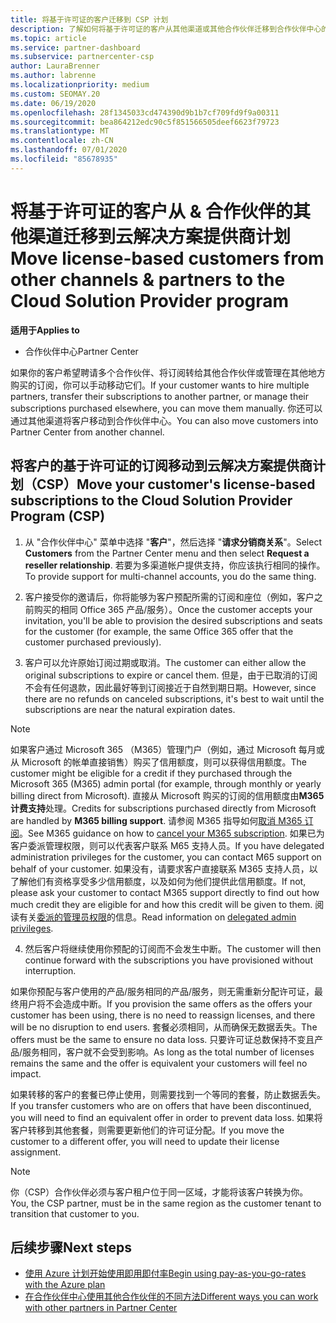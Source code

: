 ```yaml
---
title: 将基于许可证的客户迁移到 CSP 计划
description: 了解如何将基于许可证的客户从其他渠道或其他合作伙伴迁移到合作伙伴中心的云解决方案提供商（CSP）计划中。
ms.topic: article
ms.service: partner-dashboard
ms.subservice: partnercenter-csp
author: LauraBrenner
ms.author: labrenne
ms.localizationpriority: medium
ms.custom: SEOMAY.20
ms.date: 06/19/2020
ms.openlocfilehash: 28f1345033cd474390d9b1b7cf709fd9f9a00311
ms.sourcegitcommit: bea864212edc90c5f851566505deef6623f79723
ms.translationtype: MT
ms.contentlocale: zh-CN
ms.lasthandoff: 07/01/2020
ms.locfileid: "85678935"
---
```

# <a name="move-license-based-customers-from-other-channels--partners-to-the-cloud-solution-provider-program"></a><span data-ttu-id="55812-103">将基于许可证的客户从 & 合作伙伴的其他渠道迁移到云解决方案提供商计划</span><span class="sxs-lookup"><span data-stu-id="55812-103">Move license-based customers from other channels & partners to the Cloud Solution Provider program</span></span>

<span data-ttu-id="55812-104">**适用于**</span><span class="sxs-lookup"><span data-stu-id="55812-104">**Applies to**</span></span>

-  <span data-ttu-id="55812-105">合作伙伴中心</span><span class="sxs-lookup"><span data-stu-id="55812-105">Partner Center</span></span>

<span data-ttu-id="55812-106">如果你的客户希望聘请多个合作伙伴、将订阅转给其他合作伙伴或管理在其他地方购买的订阅，你可以手动移动它们。</span><span class="sxs-lookup"><span data-stu-id="55812-106">If your customer wants to hire multiple partners, transfer their subscriptions to another partner, or manage their subscriptions purchased elsewhere, you can move them manually.</span></span> <span data-ttu-id="55812-107">你还可以通过其他渠道将客户移动到合作伙伴中心。</span><span class="sxs-lookup"><span data-stu-id="55812-107">You can also move customers into Partner Center from another channel.</span></span>

## <a name="move-your-customers-license-based-subscriptions-to-the-cloud-solution-provider-program-csp"></a><span data-ttu-id="55812-108">将客户的基于许可证的订阅移动到云解决方案提供商计划（CSP）</span><span class="sxs-lookup"><span data-stu-id="55812-108">Move your customer's license-based subscriptions to the Cloud Solution Provider Program (CSP)</span></span>

1. <span data-ttu-id="55812-109">从 "合作伙伴中心" 菜单中选择 "**客户**"，然后选择 "**请求分销商关系**"。</span><span class="sxs-lookup"><span data-stu-id="55812-109">Select **Customers** from the Partner Center menu and then select **Request a reseller relationship**.</span></span> <span data-ttu-id="55812-110">若要为多渠道帐户提供支持，你应该执行相同的操作。</span><span class="sxs-lookup"><span data-stu-id="55812-110">To provide support for multi-channel accounts, you do the same thing.</span></span>

2. <span data-ttu-id="55812-111">客户接受你的邀请后，你将能够为客户预配所需的订阅和座位（例如，客户之前购买的相同 Office 365 产品/服务）。</span><span class="sxs-lookup"><span data-stu-id="55812-111">Once the customer accepts your invitation, you'll be able to provision the desired subscriptions and seats for the customer (for example, the same Office 365 offer that the customer purchased previously).</span></span>

3. <span data-ttu-id="55812-112">客户可以允许原始订阅过期或取消。</span><span class="sxs-lookup"><span data-stu-id="55812-112">The customer can either allow the original subscriptions to expire or cancel them.</span></span> <span data-ttu-id="55812-113">但是，由于已取消的订阅不会有任何退款，因此最好等到订阅接近于自然到期日期。</span><span class="sxs-lookup"><span data-stu-id="55812-113">However, since there are no refunds on canceled subscriptions, it's best to wait until the  subscriptions are near the natural expiration dates.</span></span>

>[!NOTE]
> <span data-ttu-id="55812-114">如果客户通过 Microsoft 365 （M365）管理门户（例如，通过 Microsoft 每月或从 Microsoft 的帐单直接销售）购买了信用额度，则可以获得信用额度。</span><span class="sxs-lookup"><span data-stu-id="55812-114">The customer might be eligible for a credit if they purchased through the Microsoft 365 (M365) admin portal (for example, through monthly or yearly billing direct from Microsoft).</span></span> <span data-ttu-id="55812-115">直接从 Microsoft 购买的订阅的信用额度由**M365 计费支持**处理。</span><span class="sxs-lookup"><span data-stu-id="55812-115">Credits for subscriptions purchased directly from Microsoft are handled by **M365 billing support**.</span></span> <span data-ttu-id="55812-116">请参阅 M365 指导如何[取消 M365 订阅](https://docs.microsoft.com/microsoft-365/commerce/subscriptions/cancel-your-subscription)。</span><span class="sxs-lookup"><span data-stu-id="55812-116">See M365 guidance on how to [cancel your M365 subscription](https://docs.microsoft.com/microsoft-365/commerce/subscriptions/cancel-your-subscription).</span></span> <span data-ttu-id="55812-117">如果已为客户委派管理权限，则可以代表客户联系 M65 支持人员。</span><span class="sxs-lookup"><span data-stu-id="55812-117">If you have delegated administration privileges for the customer, you can contact M65 support on behalf of your customer.</span></span> <span data-ttu-id="55812-118">如果没有，请要求客户直接联系 M365 支持人员，以了解他们有资格享受多少信用额度，以及如何为他们提供此信用额度。</span><span class="sxs-lookup"><span data-stu-id="55812-118">If not, please ask your customer to contact M365 support directly to find out how much credit they are eligible for and how this credit will be given to them.</span></span> <span data-ttu-id="55812-119">阅读有关[委派的管理员权限](customers-revoke-admin-privileges.md)的信息。</span><span class="sxs-lookup"><span data-stu-id="55812-119">Read information on [delegated admin privileges](customers-revoke-admin-privileges.md).</span></span> 

4. <span data-ttu-id="55812-120">然后客户将继续使用你预配的订阅而不会发生中断。</span><span class="sxs-lookup"><span data-stu-id="55812-120">The customer will then continue forward with the subscriptions you have provisioned without interruption.</span></span>

<span data-ttu-id="55812-121">如果你预配与客户使用的产品/服务相同的产品/服务，则无需重新分配许可证，最终用户将不会造成中断。</span><span class="sxs-lookup"><span data-stu-id="55812-121">If you provision the same offers as the offers your customer has been using, there is no need to reassign licenses, and there will be no disruption to end users.</span></span> <span data-ttu-id="55812-122">套餐必须相同，从而确保无数据丢失。</span><span class="sxs-lookup"><span data-stu-id="55812-122">The offers must be the same to ensure no data loss.</span></span> <span data-ttu-id="55812-123">只要许可证总数保持不变且产品/服务相同，客户就不会受到影响。</span><span class="sxs-lookup"><span data-stu-id="55812-123">As long as the total number of licenses remains the same and the offer is equivalent your customers will feel no impact.</span></span>

<span data-ttu-id="55812-124">如果转移的客户的套餐已停止使用，则需要找到一个等同的套餐，防止数据丢失。</span><span class="sxs-lookup"><span data-stu-id="55812-124">If you transfer customers who are on offers that have been discontinued, you will need to find an equivalent offer in order to prevent data loss.</span></span> <span data-ttu-id="55812-125">如果将客户转移到其他套餐，则需要更新他们的许可证分配。</span><span class="sxs-lookup"><span data-stu-id="55812-125">If you move the customer to a different offer, you will need to update their license assignment.</span></span>

>[!NOTE]
> <span data-ttu-id="55812-126">你（CSP）合作伙伴必须与客户租户位于同一区域，才能将该客户转换为你。</span><span class="sxs-lookup"><span data-stu-id="55812-126">You, the CSP partner, must be in the same region as the customer tenant to transition that customer to you.</span></span>

## <a name="next-steps"></a><span data-ttu-id="55812-127">后续步骤</span><span class="sxs-lookup"><span data-stu-id="55812-127">Next steps</span></span>

- [<span data-ttu-id="55812-128">使用 Azure 计划开始使用即用即付率</span><span class="sxs-lookup"><span data-stu-id="55812-128">Begin using pay-as-you-go-rates with the Azure plan </span></span>](azure-plan-get-started.md)
- [<span data-ttu-id="55812-129">在合作伙伴中心使用其他合作伙伴的不同方法</span><span class="sxs-lookup"><span data-stu-id="55812-129">Different ways you can work with other partners in Partner Center</span></span>](work-with-other-partners.md)

